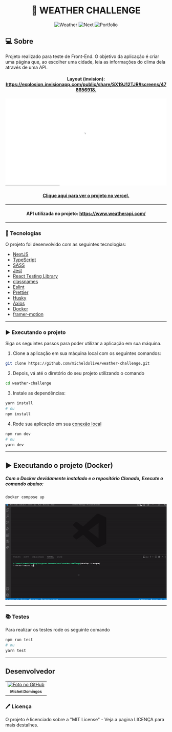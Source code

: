 <h1 align="center">
  🌈 WEATHER CHALLENGE
</h1>

<p align="center">
  <img alt="Weather" src="https://img.shields.io/static/v1?label=weather&message=challenge&color=success&labelColor=grey">
  
  <img alt="Next" src="https://img.shields.io/static/v1?label=stack&message=nextjs&color=success&labelColor=grey">
  
  <img alt="Portfolio" src="https://img.shields.io/static/v1?label=portfolio&message=MICODE&color=success&labelColor=grey">
</p>

## 💻 Sobre

Projeto realizado para teste de Front-End. O objetivo da aplicação é criar uma página que, ao escolher uma cidade, leia as informações do clima dela através de uma API.

<h4 align="center">Layout (invision): <a href="https://explosion.invisionapp.com/public/share/SX19J12TJR#screens/476656918">https://explosion.invisionapp.com/public/share/SX19J12TJR#screens/476656918.</a></h4>

<p align="center">
  <img src="./.github/demo.gif" />
</p>

<h4 align="center"><a href="https://weather-tds.vercel.app/">Clique aqui para ver o projeto no vercel.</a></h4>

---

<h4 align="center">API utilizada no projeto: <a href="https://www.weatherapi.com/">https://www.weatherapi.com/</a></h4>

---

### 🚀 Tecnologias

O projeto foi desenvolvido com as seguintes tecnologias:

- [NextJS](https://nextjs.org/)
- [TypeScript](https://www.typescriptlang.org/)
- [SASS](https://sass-lang.com/)
- [Jest](https://jestjs.io/)
- [React Testing Library](https://testing-library.com/docs/react-testing-library/intro)
- [classnames](https://www.npmjs.com/package/classnames)
- [Eslint](https://eslint.org/)
- [Prettier](https://prettier.io/)
- [Husky](https://github.com/typicode/husky)
- [Axios](https://axios-http.com/)
- [Docker](https://www.docker.com/)
- [framer-motion](https://www.framer.com/motion/)

---

### ▶️ Executando o projeto

Siga os seguintes passos para poder utilizar a aplicação em sua máquina.

1. Clone a aplicação em sua máquina local com os seguintes comandos:

```bash
git clone https://github.com/micheldslive/weather-challenge.git
```

2. Depois, vá até o diretório do seu projeto utilizando o comando

```bash
cd weather-challenge
```

3. Instale as dependências:

```bash
yarn install
# ou
npm install
```

4. Rode sua aplicação em sua [conexão local](http://localhost:3000)

```bash
npm run dev
# ou
yarn dev
```

---

## ▶️ Executando o projeto (Docker)

##### Com o Docker devidamente instalado e o repositório Clonado, Execute o comando abaixo:

```
docker compose up
```

<p align="center">
  <img src="./.github/demo-docker.gif" />
</p>

---

### 📚 Testes

Para realizar os testes rode os seguinte comando

```bash
npm run test
# ou
yarn test
```

---

## Desenvolvedor<br>

<table>
  <tr>
    <td align="center">
      <a href="https://github.com/micheldslive">
        <img src="https://avatars.githubusercontent.com/u/55795597?v=4" width="100" alt="Foto no GitHub"/><br>
        <sub>
          <b>Michel Domingos</b>
        </sub>
      </a>
    </td>
  </tr>
</table>

### 🖊️ Licença

O projeto é licenciado sobre a "MIT License" - Veja a pagina LICENÇA para mais destalhes.
